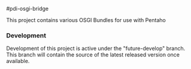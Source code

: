 #pdi-osgi-bridge

This project contains various OSGI Bundles for use with Pentaho


### Development
Development of this project is active under the "future-develop" branch. This branch will contain the source of the latest released version once available.
